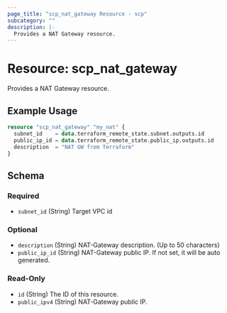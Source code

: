 ```yaml
---
page_title: "scp_nat_gateway Resource - scp"
subcategory: ""
description: |-
  Provides a NAT Gateway resource.
---
```


# Resource: scp_nat_gateway

Provides a NAT Gateway resource.


## Example Usage

```terraform
resource "scp_nat_gateway" "my_nat" {
  subnet_id    = data.terraform_remote_state.subnet.outputs.id
  public_ip_id = data.terraform_remote_state.public_ip.outputs.id
  description  = "NAT GW from Terraform"
}
```

<!-- schema generated by tfplugindocs -->
## Schema

### Required

- `subnet_id` (String) Target VPC id

### Optional

- `description` (String) NAT-Gateway description. (Up to 50 characters)
- `public_ip_id` (String) NAT-Gateway public IP. If not set, it will be auto generated.

### Read-Only

- `id` (String) The ID of this resource.
- `public_ipv4` (String) NAT-Gateway public IP.
